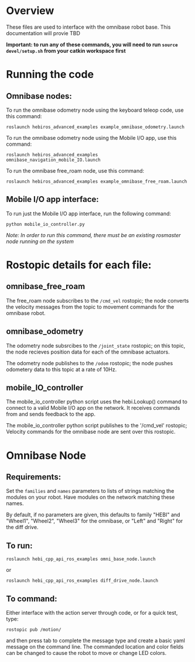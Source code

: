 # Overview

These files are used to interface with the omnibase robot base. This documentation will provie TBD

**Important: to run any of these commands, you will need to run `source devel/setup.sh` from your catkin workspace first**

# Running the code

## Omnibase nodes:

To run the omnibase odometry node using the keyboard teleop code, use this command:
```
roslaunch hebiros_advanced_examples example_omnibase_odometry.launch 
```

To run the omnibase odometry node using the Mobile I/O app, use this command:
```
roslaunch hebiros_advanced_examples omnibase_navigation_mobile_IO.launch 
```

To run the omnibase free_roam node, use this command:
```
roslaunch hebiros_advanced_examples example_omnibase_free_roam.launch
```

## Mobile I/O app interface:

To run just the Mobile I/O app interface, run the following command:
```
python mobile_io_controller.py
```
*Note: In order to run this command, there must be an existing rosmaster node running on the system*


# Rostopic details for each file:

## omnibase_free_roam

The free_roam node subscribes to the `/cmd_vel` rostopic; the node converts the velocity messages from the topic to movement commands for the omnibase robot.


## omnibase_odometry

The odometry node subsrcibes to the `/joint_state` rostopic; on this topic, the node recieves position data for each of the omnibase actuators.

The odometry node publishes to the `/odom` rostopic; the node pushes odometery data to this topic at a rate of 10Hz.


## mobile_IO_controller

The mobile_io_controller python script uses the hebi.Lookup() command to connect to a valid Mobile I/O app on the network.
It receives commands from and sends feedback to the app.

The mobile_io_controller python script publishes to the '/cmd_vel' rostopic;
Velocity commands for the omnibase node are sent over this rostopic.


# Omnibase Node

## Requirements:

Set the `families` and `names` parameters to lists of strings matching the modules on your robot. Have modules on the network matching these names.

By default, if no parameters are given, this defaults to family "HEBI" and "Wheel1", "Wheel2", "Wheel3" for the omnibase, or "Left" and "Right" for the diff drive.

## To run:

```
roslaunch hebi_cpp_api_ros_examples omni_base_node.launch
```

or

```
roslaunch hebi_cpp_api_ros_examples diff_drive_node.launch
```

## To command:

Either interface with the action server through code, or for a quick test, type:
```
rostopic pub /motion/
```

and then press tab to complete the message type and create a basic yaml message on the command line.  The commanded location and color fields can be changed to cause the robot to move or change LED colors.




